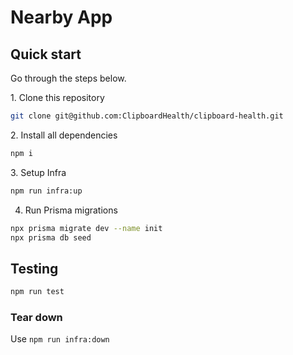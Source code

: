 # Nearby App

## Quick start

Go through the steps below.

1\. Clone this repository

```sh
git clone git@github.com:ClipboardHealth/clipboard-health.git
```


2\. Install all dependencies

```sh
npm i
```

3\. Setup Infra

```sh
npm run infra:up
```

4. Run Prisma migrations

```sh
npx prisma migrate dev --name init
npx prisma db seed

```


## Testing

```sh
npm run test
``` 

### Tear down

Use `npm run infra:down`
